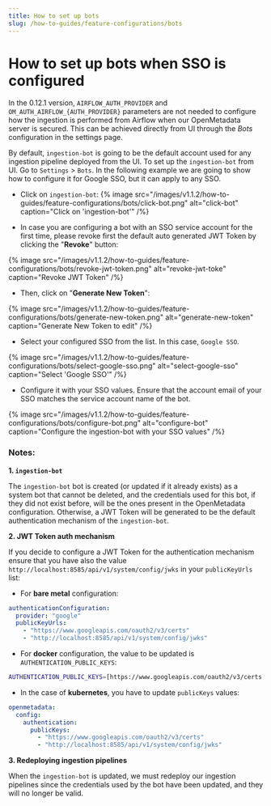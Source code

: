 ```yaml
---
title: How to set up bots
slug: /how-to-guides/feature-configurations/bots
---
```


# How to set up bots when SSO is configured

In the 0.12.1 version, `AIRFLOW_AUTH_PROVIDER` and `OM_AUTH_AIRFLOW_{AUTH_PROVIDER}` parameters are not needed to configure
how the ingestion is performed from Airflow when our OpenMetadata server is secured. This can be achieved directly from UI
through the _Bots_ configuration in the settings page.

By default, `ingestion-bot` is going to be the default account used for any ingestion pipeline deployed from the UI. To set 
up the `ingestion-bot` from UI. Go to `Settings` > `Bots`. In the following example we are going to show how to configure it
for Google SSO, but it can apply to any SSO.

- Click on `ingestion-bot`:
{% image
src="/images/v1.1.2/how-to-guides/feature-configurations/bots/click-bot.png"
alt="click-bot"
caption="Click on 'ingestion-bot'" /%}


- In case you are configuring a bot with an SSO service account for the first time, please revoke first the default auto 
generated JWT Token by clicking the "**Revoke**" button:

{% image
src="/images/v1.1.2/how-to-guides/feature-configurations/bots/revoke-jwt-token.png"
alt="revoke-jwt-toke"
caption="Revoke JWT Token" /%}


- Then, click on "**Generate New Token**":

{% image
src="/images/v1.1.2/how-to-guides/feature-configurations/bots/generate-new-token.png"
alt="generate-new-token"
caption="Generate New Token to edit" /%}


- Select your configured SSO from the list. In this case, `Google SSO`.

{% image src="/images/v1.1.2/how-to-guides/feature-configurations/bots/select-google-sso.png"
alt="select-google-sso"
caption="Select 'Google SSO'" /%}

- Configure it with your SSO values. Ensure that the account email of your SSO matches the service account name of the 
bot.

{% image
src="/images/v1.1.2/how-to-guides/feature-configurations/bots/configure-bot.png"
alt="configure-bot"
caption="Configure the ingestion-bot with your SSO values" /%}

### Notes:

**1. `ingestion-bot`**

The `ingestion-bot` bot is created (or updated if it already exists) as a system bot that cannot be deleted, and
the credentials used for this bot, if they did not exist before, will be the ones present in the OpenMetadata configuration.
Otherwise, a JWT Token will be generated to be the default authentication mechanism of the `ingestion-bot`.

**2. JWT Token auth mechanism**

If you decide to configure a JWT Token for the authentication mechanism ensure that you have also the value `http://localhost:8585/api/v1/system/config/jwks`
in your `publicKeyUrls` list:

- For **bare metal** configuration:

```yaml
authenticationConfiguration:
  provider: "google"
  publicKeyUrls:
    - "https://www.googleapis.com/oauth2/v3/certs"
    - "http://localhost:8585/api/v1/system/config/jwks"
```

- For **docker** configuration, the value to be updated is `AUTHENTICATION_PUBLIC_KEYS`:

```bash
AUTHENTICATION_PUBLIC_KEYS=[https://www.googleapis.com/oauth2/v3/certs, http://localhost:8585/api/v1/system/config/jwks]
```

- In the case of **kubernetes**, you have to update `publicKeys` values:

```yaml
openmetadata:
  config:
    authentication:
      publicKeys:
        - "https://www.googleapis.com/oauth2/v3/certs"
        - "http://localhost:8585/api/v1/system/config/jwks" 
```

**3. Redeploying ingestion pipelines**

When the `ingestion-bot` is updated, we must redeploy our ingestion pipelines since the credentials used by the bot have been updated,
and they will no longer be valid.

